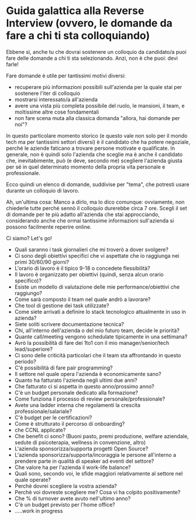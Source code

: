# Guida galattica alla Reverse Interview (ovvero, le domande da fare a chi ti sta colloquiando)


Ebbene sì, anche tu che dovrai sostenere un colloquio da candidato/a puoi fare delle domande a chi ti sta selezionando. Anzi, non è che puoi: devi farle! 

Fare domande è utile per tantissimi motivi diversi:
- recuperare più informazioni possibili sull'azienda per la quale stai per sostenere l'iter di colloquio
- mostrarsi interessato/a all'azienda 
- avere una vista più completa possibile del ruolo, le mansioni, il team, e moltissime altre cose fondamentali
- non fare scena muta alla classica domanda "allora, hai domande per noi"?

In questo particolare momento storico (e questo vale non solo per il mondo tech ma per tantissimi settori diversi) è il candidato che ha potere negoziale, perché le aziende faticano a trovare persone motivate e qualificate. In generale, non è quindi solo l'azienda che sceglie ma è anche il candidato che, inevitabimente, può (e deve, secondo me) scegliere l'azienda giusta per sé in quel determinato momento della propria vita personale e professionale.

Ecco quindi un elenco di domande, suddivise per "tema", che potresti usare durante un colloquio di lavoro.

Ah, un'ultima cosa: Manco a dirlo, ma lo dico comunque: ovviamente, non chiederle tutte perché sennò il colloquio durerebbe circa 7 ore. Scegli il set di domande per te più adatto all'azienda che stai approcciando, considerando anche che ormai tantissime informazioni sull'azienda si possono facilmente reperire online.

Ci siamo? Let's go!


- Quali saranno i task giornalieri che mi troverò a dover svolgere?
- Ci sono degli obiettivi specifici che vi aspettate che io raggiunga nei primi 30/60/90 giorni?
- L'orario di lavoro è il tipico 9-18 o concedete flessibilità?
- Il lavoro è organizzato per obiettivi (quindi, senza alcun orario specifico)?
- Esiste un modello di valutazione delle mie performance/obiettivi che raggiungo?
- Come sarà composto il team nel quale andrò a lavorare?
- Che tool di gestione dei task utilizzate?
- Come siete arrivati a definire lo stack tecnologico attualmente in uso in azienda?
- Siete soliti scrivere documentazione tecnica?
- Chi, all'interno dell'azienda o del mio futuro team, decide le priorità?
- Quante call/meeting vengono schedulate tipicamente in una settimana?
- Avrò la possibilità di fare dei 1to1 con il mio manager/senior/tech lead/superiore?
- Ci sono delle criticità particolari che il team sta affrontando in questo periodo?
- C'è possibilità di fare pair programming?
- Il settore nel quale opera l'azienda è economicamente sano?
- Quanto ha fatturato l'azienda negli ultimi due anni?
- Che fatturato ci si aspetta in questo anno/prossimo anno?
- C'è un budget personale dedicato alla formazione?
- Come funziona il processo di review personale/professionale?
- Avete una ladder interna che regolamenti la crescita professionale/salariale?
- C'è budget per le certificazioni?
- Come è strutturato il percorso di onboarding?
- che CCNL applicate?
- Che benefit ci sono? (Buoni pasto, premi produzione, welfare aziendale, sedute di psicoterapia, wellness in convenzione, altro)
- L'azienda sponsorizza/supporta progetti Open Source?
- L'azienda sponsorizza/supporta/incoraggia le persone all'interno a prendere parte in qualità di speaker ad eventi del settore?
- Che valore ha per l'azienda il work-life balance?
- Quali sono, secondo voi, le sfide maggiori relativamente al settore nel quale operate?
- Perchè dovrei scegliere la vostra azienda?
- Perchè voi dovreste scegliere me? Cosa vi ha colpito positivamente?
- Che % di turnover avete avuto nell'ultimo anno?
- C'è un budget previsto per l'home office?
- .....work in progress
